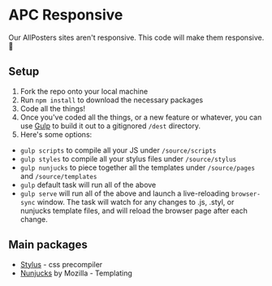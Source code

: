# APC Responsive
Our AllPosters sites aren't responsive. This code will make them responsive. :tada:

## Setup
1. Fork the repo onto your local machine
2. Run `npm install` to download the necessary packages
3. Code all the things!
4. Once you've coded all the things, or a new feature or whatever, you can use [Gulp](http://gulpjs.com/) to build it out to a gitignored `/dest` directory.
5. Here's some options:
  * `gulp scripts` to compile all your JS under `/source/scripts`
  * `gulp styles` to compile all your stylus files under `/source/stylus`
  * `gulp nunjucks` to piece together all the templates under `/source/pages` and `/source/templates`
  * `gulp` default task will run all of the above
  * `gulp serve` will run all of the above and launch a live-reloading `browser-sync` window. The task will watch for any changes to .js, .styl, or nunjucks template files, and will reload the browser page after each change.

## Main packages
* [Stylus](http://stylus-lang.com/) - css precompiler
* [Nunjucks](https://mozilla.github.io/nunjucks/) by Mozilla - Templating
